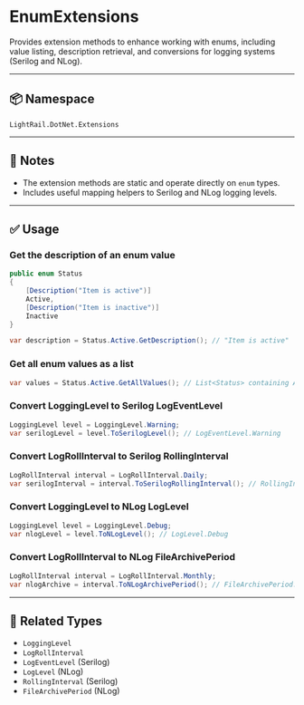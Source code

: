 # EnumExtensions

Provides extension methods to enhance working with enums, including value listing, description retrieval, and conversions for logging systems (Serilog and NLog).

---

## 📦 Namespace

`LightRail.DotNet.Extensions`

---

## 🧪 Notes

- The extension methods are static and operate directly on `enum` types.
- Includes useful mapping helpers to Serilog and NLog logging levels.

---

## ✅ Usage

### Get the description of an enum value

```csharp
public enum Status
{
    [Description("Item is active")]
    Active,
    [Description("Item is inactive")]
    Inactive
}

var description = Status.Active.GetDescription(); // "Item is active"
```

### Get all enum values as a list

```csharp
var values = Status.Active.GetAllValues(); // List<Status> containing Active and Inactive
```

### Convert LoggingLevel to Serilog LogEventLevel

```csharp
LoggingLevel level = LoggingLevel.Warning;
var serilogLevel = level.ToSerilogLevel(); // LogEventLevel.Warning
```

### Convert LogRollInterval to Serilog RollingInterval

```csharp
LogRollInterval interval = LogRollInterval.Daily;
var serilogInterval = interval.ToSerilogRollingInterval(); // RollingInterval.Day
```

### Convert LoggingLevel to NLog LogLevel

```csharp
LoggingLevel level = LoggingLevel.Debug;
var nlogLevel = level.ToNLogLevel(); // LogLevel.Debug
```

### Convert LogRollInterval to NLog FileArchivePeriod

```csharp
LogRollInterval interval = LogRollInterval.Monthly;
var nlogArchive = interval.ToNLogArchivePeriod(); // FileArchivePeriod.Month
```

---

## 📘 Related Types

- `LoggingLevel`
- `LogRollInterval`
- `LogEventLevel` (Serilog)
- `LogLevel` (NLog)
- `RollingInterval` (Serilog)
- `FileArchivePeriod` (NLog)